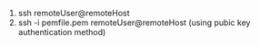 1. ssh remoteUser@remoteHost  
2. ssh -i pemfile.pem remoteUser@remoteHost (using pubic key authentication method)
